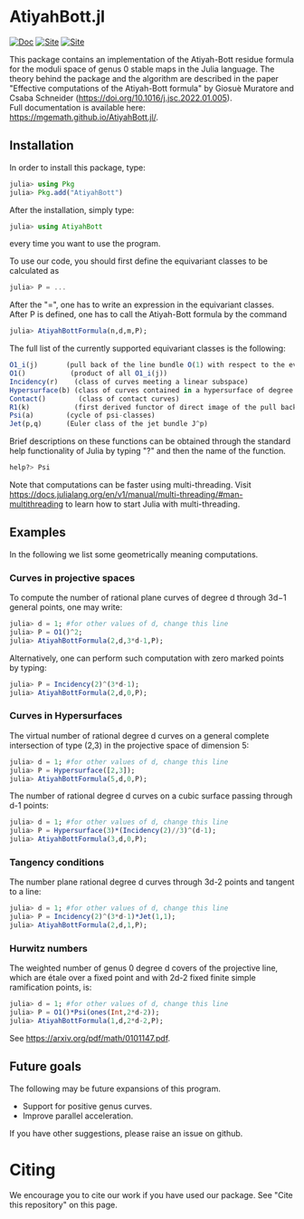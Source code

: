 # AtiyahBott.jl
[![Doc](https://img.shields.io/badge/docs-stable-blue.svg)](https://mgemath.github.io/AtiyahBott.jl/)
[![Site](https://img.shields.io/website?up_message=Arxiv&url=https%3A%2F%2Farxiv.org%2Fabs%2F2105.11183)](https://arxiv.org/abs/2105.11183)
[![Site](https://img.shields.io/website?up_message=JSC&url=https%3A%2F%2Fwww.sciencedirect.com%2Fscience%2Farticle%2Fpii%2FS0747717122000050)](https://www.sciencedirect.com/science/article/pii/S0747717122000050)

This package contains an implementation of the Atiyah-Bott residue formula for the moduli space of genus 0 stable maps in the Julia language. The theory behind the package and the algorithm are described in the paper 
"Effective computations of the Atiyah-Bott formula" by Giosuè Muratore and Csaba Schneider (https://doi.org/10.1016/j.jsc.2022.01.005).<br>
Full documentation is available here: https://mgemath.github.io/AtiyahBott.jl/.

## Installation
In order to install this package, type:
```julia
julia> using Pkg
julia> Pkg.add("AtiyahBott")
```
After the installation, simply type:
```julia
julia> using AtiyahBott
```
every time you want to use the program.

To use our code, you should first define the equivariant classes to be calculated as 
```julia
julia> P = ...
```
After the "=", one has to write an expression in the equivariant classes. After P is defined, one has to call the
Atiyah-Bott formula by the command
```julia
julia> AtiyahBottFormula(n,d,m,P);
```
The full list of the currently supported equivariant classes is the following:
```julia
O1_i(j)       (pull back of the line bundle O(1) with respect to the ev_j)
O1()           (product of all O1_i(j))
Incidency(r)    (class of curves meeting a linear subspace)
Hypersurface(b) (class of curves contained in a hypersurface of degree b)
Contact()        (class of contact curves)
R1(k)           (first derived functor of direct image of the pull back of O(-k))
Psi(a)        (cycle of psi-classes)
Jet(p,q)      (Euler class of the jet bundle J^p)
```
Brief descriptions on these functions can be obtained through the standard help functionality of Julia by typing "?" and then the name of the function.
```julia
help?> Psi
```

Note that computations can be faster using multi-threading. Visit https://docs.julialang.org/en/v1/manual/multi-threading/#man-multithreading to learn how to start Julia with multi-threading.
## Examples
In the following we list some geometrically meaning computations.

### Curves in projective spaces

To compute the number of rational plane curves of degree d through 3d−1 general points, one may write:
```julia
julia> d = 1; #for other values of d, change this line
julia> P = O1()^2;
julia> AtiyahBottFormula(2,d,3*d-1,P);
```
Alternatively, one can perform such computation with zero marked points by typing:
```julia
julia> P = Incidency(2)^(3*d-1);
julia> AtiyahBottFormula(2,d,0,P);
```
### Curves in Hypersurfaces

The virtual number of rational degree d curves on a general complete intersection of type (2,3) in the projective space of dimension 5:
```julia
julia> d = 1; #for other values of d, change this line
julia> P = Hypersurface([2,3]);
julia> AtiyahBottFormula(5,d,0,P);
```
The number of rational degree d curves on a cubic surface passing through d-1 points:
```julia
julia> d = 1; #for other values of d, change this line
julia> P = Hypersurface(3)*(Incidency(2)//3)^(d-1);
julia> AtiyahBottFormula(3,d,0,P);
```

### Tangency conditions

The number plane rational degree d curves through 3d-2 points and tangent to a line:
```julia
julia> d = 1; #for other values of d, change this line
julia> P = Incidency(2)^(3*d-1)*Jet(1,1);
julia> AtiyahBottFormula(2,d,1,P);
```

### Hurwitz numbers
The weighted number of genus 0 degree d covers of the projective line, which are étale over a fixed point and with 2d-2 fixed finite simple ramification points, is:
```julia
julia> d = 1; #for other values of d, change this line
julia> P = O1()*Psi(ones(Int,2*d-2));
julia> AtiyahBottFormula(1,d,2*d-2,P);
```
See https://arxiv.org/pdf/math/0101147.pdf.

## Future goals
The following may be future expansions of this program.
 - Support for positive genus curves.
 - Improve parallel acceleration.

If you have other suggestions, please raise an issue on github. 

# Citing

We encourage you to cite our work if you have used our package. See "Cite this repository" on this page.
